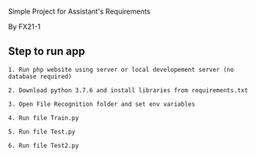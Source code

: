 <div>
    <p>Simple Project for Assistant's Requirements</p>
    <p>By FX21-1</p>
</div>

<div>
    <h2>Step to run app</h2>

    1. Run php website using server or local developement server (no database required)

    2. Download python 3.7.6 and install libraries from requirements.txt

    3. Open File Recognition folder and set env variables

    4. Run file Train.py

    5. Run file Test.py

    6. Run file Test2.py
</div>
